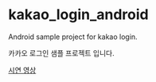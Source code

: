 # kakao_login_android
Android sample project for kakao login.

카카오 로그인 샘플 프로젝트 입니다.

<p>
<a href="https://firebasestorage.googleapis.com/v0/b/bookoo-89f6c.appspot.com/o/kakaologin.mp4?alt=media&token=637fa605-8475-4418-9b79-fd55f180d5a2">시연 영상</a>
<p>
